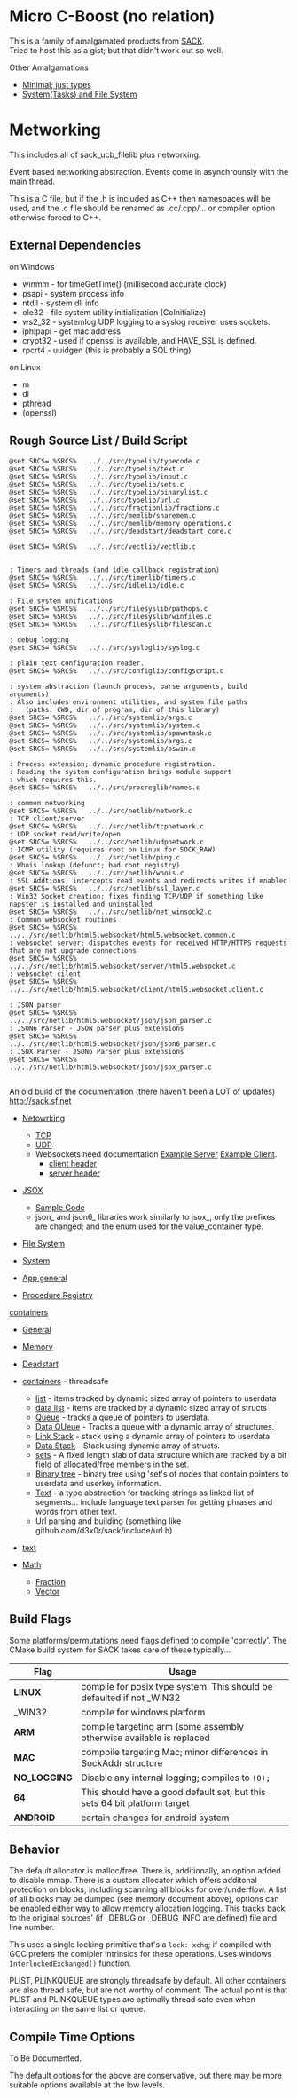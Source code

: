 # Micro C-Boost (no relation)

This is a family of amalgamated products from [SACK](https://www.github.com/d3x0r/sack).  
Tried to host this as a gist; but that didn't work out so well.  

Other Amalgamations
 - [Minimal; just types](https://github.com/d3x0r/micro-C-Boost-Types)
 - [System(Tasks) and File System](https://github.com/d3x0r/micro-C-Boost-FileSystem)

# Metworking

This includes all of sack_ucb_filelib plus networking.

Event based networking abstraction.  Events come in asynchrounsly with the main
thread. 

This is a C file, but if the .h is included as C++ then namespaces will
be used, and the .c file should be renamed as .cc/.cpp/... or compiler option
otherwise forced to C++.

## External Dependencies

on Windows
 - winmm  - for timeGetTime() (millisecond accurate clock)
 - psapi   - system process info
 - ntdll   - system dll info
 - ole32   - file system utility initialization (CoInitialize)
 - ws2_32  - systemlog UDP logging to a syslog receiver uses sockets.
 - iphlpapi - get mac address
 - crypt32  - used if openssl is available, and HAVE_SSL is defined.
 - rpcrt4  -   uuidgen (this is probably a SQL thing)

on Linux
 - m
 - dl
 - pthread
 - (openssl)


## Rough Source List / Build Script

```
@set SRCS= %SRCS%   ../../src/typelib/typecode.c 
@set SRCS= %SRCS%   ../../src/typelib/text.c 
@set SRCS= %SRCS%   ../../src/typelib/input.c
@set SRCS= %SRCS%   ../../src/typelib/sets.c
@set SRCS= %SRCS%   ../../src/typelib/binarylist.c 
@set SRCS= %SRCS%   ../../src/typelib/url.c
@set SRCS= %SRCS%   ../../src/fractionlib/fractions.c
@set SRCS= %SRCS%   ../../src/memlib/sharemem.c 
@set SRCS= %SRCS%   ../../src/memlib/memory_operations.c 
@set SRCS= %SRCS%   ../../src/deadstart/deadstart_core.c 

@set SRCS= %SRCS%   ../../src/vectlib/vectlib.c


: Timers and threads (and idle callback registration)
@set SRCS= %SRCS%   ../../src/timerlib/timers.c 
@set SRCS= %SRCS%   ../../src/idlelib/idle.c 

: File system unifications
@set SRCS= %SRCS%   ../../src/filesyslib/pathops.c
@set SRCS= %SRCS%   ../../src/filesyslib/winfiles.c
@set SRCS= %SRCS%   ../../src/filesyslib/filescan.c

: debug logging
@set SRCS= %SRCS%   ../../src/sysloglib/syslog.c

: plain text configuration reader.
@set SRCS= %SRCS%   ../../src/configlib/configscript.c

: system abstraction (launch process, parse arguments, build arguments)
: Also includes environment utilities, and system file paths
:   (paths: CWD, dir of program, dir of this library)
@set SRCS= %SRCS%   ../../src/systemlib/args.c
@set SRCS= %SRCS%   ../../src/systemlib/system.c
@set SRCS= %SRCS%   ../../src/systemlib/spawntask.c
@set SRCS= %SRCS%   ../../src/systemlib/args.c
@set SRCS= %SRCS%   ../../src/systemlib/oswin.c

: Process extension; dynamic procedure registration.
: Reading the system configuration brings module support
: which requires this.
@set SRCS= %SRCS%   ../../src/procreglib/names.c

: common networking
@set SRCS= %SRCS%   ../../src/netlib/network.c 
: TCP client/server
@set SRCS= %SRCS%   ../../src/netlib/tcpnetwork.c 
: UDP socket read/write/open
@set SRCS= %SRCS%   ../../src/netlib/udpnetwork.c 
: ICMP utility (requires root on Linux for SOCK_RAW)
@set SRCS= %SRCS%   ../../src/netlib/ping.c 
: Whois lookup (defunct; bad root registry)
@set SRCS= %SRCS%   ../../src/netlib/whois.c 
: SSL Addtions; intercepts read events and redirects writes if enabled
@set SRCS= %SRCS%   ../../src/netlib/ssl_layer.c 
: Win32 Socket creation; fixes finding TCP/UDP if something like napster is installed and uninstalled
@set SRCS= %SRCS%   ../../src/netlib/net_winsock2.c 
: Common websocket routines
@set SRCS= %SRCS%   ../../src/netlib/html5.websocket/html5.websocket.common.c
: websocket server; dispatches events for received HTTP/HTTPS requests that are not upgrade connections
@set SRCS= %SRCS%   ../../src/netlib/html5.websocket/server/html5.websocket.c 
: websocket cilent
@set SRCS= %SRCS%   ../../src/netlib/html5.websocket/client/html5.websocket.client.c

: JSON parser 
@set SRCS= %SRCS%   ../../src/netlib/html5.websocket/json/json_parser.c
: JSON6 Parser - JSON parser plus extensions
@set SRCS= %SRCS%   ../../src/netlib/html5.websocket/json/json6_parser.c
: JSOX Parser - JSON6 Parser plus extensions
@set SRCS= %SRCS%   ../../src/netlib/html5.websocket/json/jsox_parser.c


```

An old build of the documentation (there haven't been a LOT of updates)
http://sack.sf.net

- [Netowrking](http://sack.sourceforge.net/sack__network.html)
  - [TCP](http://sack.sourceforge.net/sack__network__tcp.html)
  - [UDP](http://sack.sourceforge.net/sack__network__udp.html)
  - Websockets need documentation [Example Server](https://github.com/d3x0r/sack.vfs/blob/master/src/websocket_module.cc#L1367) [Example Client](https://github.com/d3x0r/sack.vfs/blob/master/src/websocket_module.cc#L1890).
     - [client header](https://github.com/d3x0r/SACK/blob/master/include/html5.websocket.client.h)
     - [server header](https://github.com/d3x0r/SACK/blob/master/include/html5.websocket.h)

- [JSOX](https://github.com/d3x0r/jsox) 
   - [Sample Code](https://github.com/d3x0r/SACK/blob/master/amalgamate/jsox/jsox_parser.c)
   - json_ and json6_ libraries work similarly to jsox_, only the prefixes are changed; and the enum used for the value_container type.
   


- [File System](http://sack.sourceforge.net/sack__filesys.html)
- [System](http://sack.sourceforge.net/sack__system.html)
- [App general](http://sack.sourceforge.net/sack__app.html)
- [Procedure Registry](http://sack.sourceforge.net/sack__app__registry.html)


[containers](http://sack.sourceforge.net/sack__containers.html)

- [General](http://sack.sourceforge.net/sack.html)
- [Memory](http://sack.sourceforge.net/sack__memory.html)
- [Deadstart](http://sack.sourceforge.net/sack__app__deadstart.html)

- [containers](http://sack.sourceforge.net/sack__containers.html) - threadsafe
  - [list](http://sack.sourceforge.net/sack__containers__list.html) - items tracked by dynamic sized array of pointers to userdata
  - [data list](http://sack.sourceforge.net/sack__containers__data_list.html) - Items are tracked by a dynamic sized array of structs
  - [Queue](http://sack.sourceforge.net/sack__containers__queue.html) - tracks a queue of pointers to userdata.
  - [Data QUeue](http://sack.sourceforge.net/sack__containers__data_queue.html) - Tracks a queue with a dynamic array of structures.
  - [Link Stack](http://sack.sourceforge.net/sack__containers__link_stack.html) - stack using a dynamic array of pointers to userdata
  - [Data Stack](http://sack.sourceforge.net/sack__containers__data_stack.html) - Stack using dynamic array of structs.
  - [sets](http://sack.sourceforge.net/sack__containers__sets.html) - A fixed length slab of data structure which are tracked by a bit field of allocated/free members in the set.
  - [Binary tree](http://sack.sourceforge.net/sack__containers__BinaryTree.html) - binary tree using 'set's of nodes that contain pointers to userdata and userkey information.
  - [Text](http://sack.sourceforge.net/sack__containers__text.html) - a type abstraction for tracking strings as linked list of segments... include language text parser for getting phrases and words from other text.
  - Url parsing and building (something like github.com/d3x0r/sack/include/url.h)
- [text](http://sack.sourceforge.net/sack__containers__text.html)
- [Math](http://sack.sourceforge.net/sack__math.html)
  - [Fraction](http://sack.sourceforge.net/sack__math__fraction.html)
  - [Vector](http://sack.sourceforge.net/sack__math__vector.html)
  
## Build Flags

Some platforms/permutations need flags defined to compile 'correctly'. The 
CMake build system for SACK takes care of these typically...

| Flag | Usage |
|-----|------|
| __LINUX__ | compile for posix type system.  This should be defaulted if not _WIN32 |
| _WIN32 | compile for windows platform |
| __ARM__ | compile targeting arm (some assembly otherwise available is replaced |
| __MAC__ | comppile targeting Mac; minor differences in SockAddr structure |
| __NO_LOGGING__ | Disable any internal logging; compiles to `(0);` |
| __64__ | This should have a good default set; but this sets 64 bit platform target |
| __ANDROID__ | certain changes for android system |

## Behavior

The default allocator is malloc/free.  There is, additionally, an option added to disable mmap.  There
is a custom allocator which offers additonal protection on blocks, including scanning all blocks for over/underflow.  A list
of all blocks may be dumped (see memory document above), options can be enabled either way to allow memory allocation logging.
This tracks back to the original sources' (if _DEBUG or _DEBUG_INFO are defined) file and line number.

This uses a single locking primitive that's a `lock: xchg`; if compiled with GCC prefers the comipler intrinsics for these 
operations.  Uses windows `InterlockedExchanged()` function.

PLIST, PLINKQUEUE are strongly threadsafe by default.  All other containers are also thread safe, but are not worthy of comment.
The actual point is that PLIST and PLINKQUEUE types are optimally thread safe even when interacting on the same list or queue.



## Compile Time Options 

To Be Documented.

The default options for the above are conservative, but there may be more suitable options available at the low levels.

